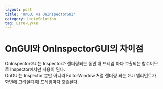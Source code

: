 ```yaml
---
layout: post
title: 'OnGUI vs OnInspectorGUI'
category: UnitySolution
tag: Life-Cycle
---
```


# OnGUI와 OnInspectorGUI의 차이점
OnInspectorGUI는 Inspector가 렌더링되는 동안 매 프레임 마다 호출되는 함수이므로 Inspector에서만 사용이 된다.  
OnGUI는 Inspector 뿐만 아니라 EditorWindow 처럼 렌더링 되는 GUI 엘리먼트가 화면에 그려질떄 매 프레임마다 호출된다.